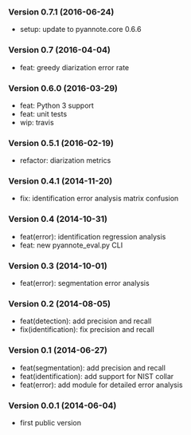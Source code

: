 ### Version 0.7.1 (2016-06-24)

  - setup: update to pyannote.core 0.6.6

### Version 0.7 (2016-04-04)

  - feat: greedy diarization error rate

### Version 0.6.0 (2016-03-29)

  - feat: Python 3 support
  - feat: unit tests
  - wip: travis

### Version 0.5.1 (2016-02-19)

  - refactor: diarization metrics

### Version 0.4.1 (2014-11-20)

  - fix: identification error analysis matrix confusion

### Version 0.4 (2014-10-31)

  - feat(error): identification regression analysis
  - feat: new pyannote_eval.py CLI

### Version 0.3 (2014-10-01)

  - feat(error): segmentation error analysis

### Version 0.2 (2014-08-05)

  - feat(detection): add precision and recall
  - fix(identification): fix precision and recall

### Version 0.1 (2014-06-27)

  - feat(segmentation): add precision and recall
  - feat(identification): add support for NIST collar
  - feat(error): add module for detailed error analysis

### Version 0.0.1 (2014-06-04)

  - first public version
